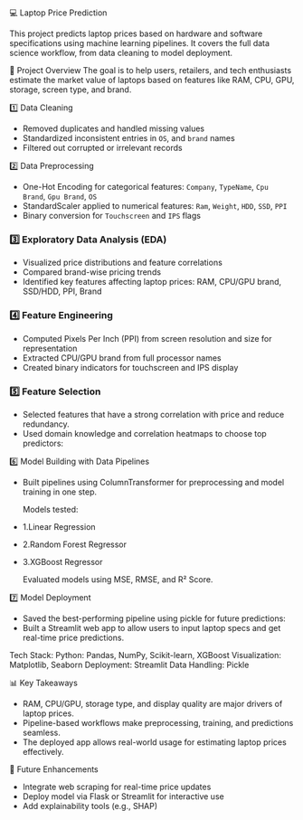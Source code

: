 💻 Laptop Price Prediction

This project predicts laptop prices based on hardware and software specifications using machine learning pipelines. It covers the full data science workflow, from data cleaning to model deployment.

📌 Project Overview
The goal is to help users, retailers, and tech enthusiasts estimate the market value of laptops based on features like RAM, CPU, GPU, storage, screen type, and brand.


1️⃣ Data Cleaning
- Removed duplicates and handled missing values
- Standardized inconsistent entries in `OS`, and `brand` names
- Filtered out corrupted or irrelevant records

2️⃣ Data Preprocessing
- One-Hot Encoding for categorical features: `Company`, `TypeName`, `Cpu Brand`, `Gpu Brand`, `OS`
- StandardScaler applied to numerical features: `Ram`, `Weight`, `HDD`, `SSD`, `PPI`
- Binary conversion for `Touchscreen` and `IPS` flags

### 3️⃣ Exploratory Data Analysis (EDA)
- Visualized price distributions and feature correlations
- Compared brand-wise pricing trends
- Identified key features affecting laptop prices: RAM, CPU/GPU brand, SSD/HDD, PPI, Brand

### 4️⃣ Feature Engineering
- Computed Pixels Per Inch (PPI) from screen resolution and size for representation
- Extracted CPU/GPU brand from full processor names
- Created binary indicators for touchscreen and IPS display

### 5️⃣ Feature Selection
- Selected features that have a strong correlation with price and reduce redundancy.
- Used domain knowledge and correlation heatmaps to choose top predictors:

6️⃣ Model Building with Data Pipelines

- Built pipelines using ColumnTransformer for preprocessing and model training in one step.
  
  Models tested:
- 1.Linear Regression
- 2.Random Forest Regressor
- 3.XGBoost Regressor
  
  Evaluated models using MSE, RMSE, and R² Score.

7️⃣ Model Deployment
- Saved the best-performing pipeline using pickle for future predictions:
- Built a Streamlit web app to allow users to input laptop specs and get real-time price predictions.

Tech Stack:
Python: Pandas, NumPy, Scikit-learn, XGBoost
Visualization: Matplotlib, Seaborn
Deployment: Streamlit
Data Handling: Pickle

📊 Key Takeaways
- RAM, CPU/GPU, storage type, and display quality are major drivers of laptop prices.
- Pipeline-based workflows make preprocessing, training, and predictions seamless.
- The deployed app allows real-world usage for estimating laptop prices effectively.

🚀 Future Enhancements
- Integrate web scraping for real-time price updates
- Deploy model via Flask or Streamlit for interactive use
- Add explainability tools (e.g., SHAP)

